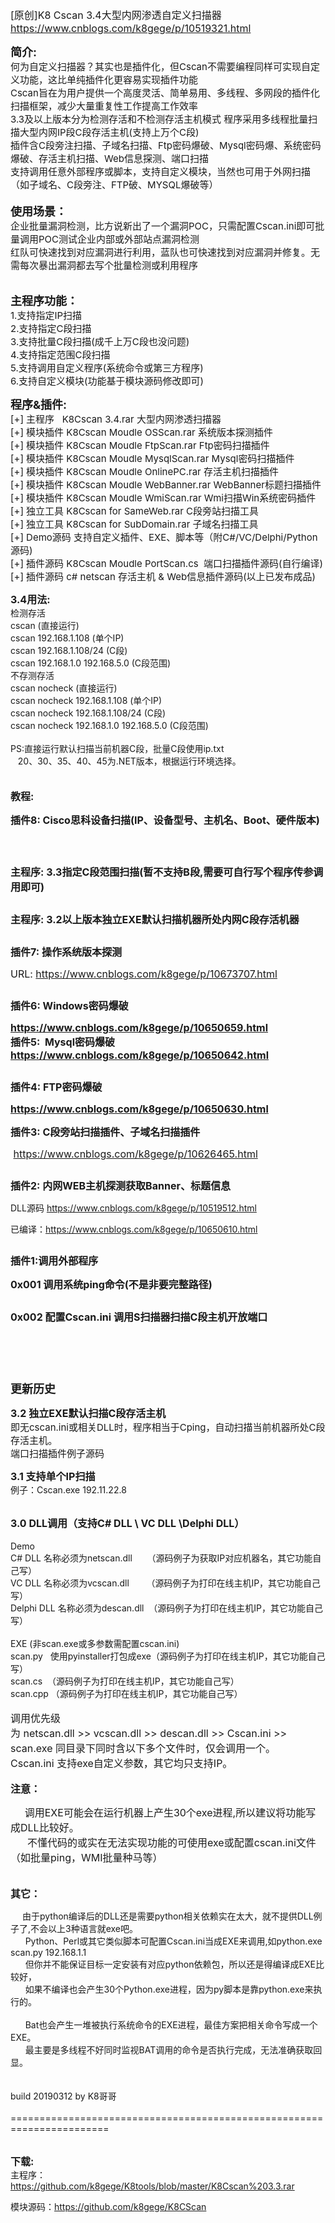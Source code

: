 <p><span style="font-size: 16px;">[原创]K8 Cscan 3.4大型内网渗透自定义扫描器</span><br /><span style="font-size: 16px;"><a href="https://www.cnblogs.com/k8gege/p/10519321.html" target="_blank">https://www.cnblogs.com/k8gege/p/10519321.html</a></span></p>
<p><span style="font-size: 15px;"><span class="flex-auto mb-2"><span class="text-gray-dark mr-2"><strong><span style="font-size: 18px;">简介:</span></strong><br />何为自定义扫描器？其实也是插件化，但Cscan不需要编程同样可实现自定义功能，这比单纯插件化更容易实现插件功能<br />Cscan旨在为用户提供一个高度灵活、简单易用、多线程、多网段的插件化扫描框架，减少大量重复性工作提高工作效率<br />3.3及以上版本分为检测存活和不检测存活主机模式 程序采用多线程批量扫描大型内网IP段C段存活主机(支持上万个C段)<br />插件含C段旁注扫描、子域名扫描、Ftp密码爆破、Mysql密码爆、系统密码爆破、存活主机扫描、Web信息探测、端口扫描<br />支持调用任意外部程序或脚本，支持自定义模块，当然也可用于外网扫描（如子域名、C段旁注、FTP破、MYSQL爆破等）<br /><br /><span style="font-size: 18px;"><strong>使用场景：</strong></span><br />企业批量漏洞检测，比方说新出了一个漏洞POC，只需配置Cscan.ini即可批量调用POC测试企业内部或外部站点漏洞检测<br />红队可快速找到对应漏洞进行利用，蓝队也可快速找到对应漏洞并修复。无需每次暴出漏洞都去写个批量检测或利用程序<br /><br /></span></span></span></p>
<p><span style="font-size: 18px;"><strong>主程序功能：</strong><br /><span style="font-size: 15px;"><span style="font-size: 15px;"><span style="font-size: 15px;"><span style="font-size: 15px;">1.支持指定IP扫描<br />2.支持指定C段扫描<br />3.支持批量C段扫描(成千上万C段也没问题)<br />4.支持指定范围C段扫描<br />5.支持调用自定义程序(系统命令或第三方程序)<br />6.支持自定义模块(功能基于模块源码修改即可)</span></span></span></span></span></p>
<p><span style="font-size: 18px;"><strong>程序&amp;插件:</strong></span><br /><span style="font-size: 15px;">[+] 主程序&nbsp;&nbsp; K8Cscan 3.4.rar 大型内网渗透扫描器<br />[+] 模块插件 K8Cscan Moudle OSScan.rar 系统版本探测插件<br />[+] 模块插件 K8Cscan Moudle FtpScan.rar Ftp密码扫描插件<br />[+] 模块插件 K8Cscan Moudle MysqlScan.rar Mysql密码扫描插件<br />[+] 模块插件 K8Cscan Moudle OnlinePC.rar 存活主机扫描插件<br />[+] 模块插件 K8Cscan Moudle WebBanner.rar WebBanner标题扫描插件<br />[+] 模块插件 K8Cscan Moudle WmiScan.rar Wmi扫描Win系统密码插件<br />[+] 独立工具 K8Cscan for SameWeb.rar C段旁站扫描工具<br />[+] 独立工具 K8Cscan for SubDomain.rar 子域名扫描工具<br />[+] Demo源码 支持自定义插件、EXE、脚本等（附C#/VC/Delphi/Python源码)<br />[+] 插件源码 K8Cscan Moudle PortScan.cs&nbsp; 端口扫描插件源码(自行编译)<br />[+] 插件源码 c# netscan 存活主机 &amp; Web信息插件源码(以上已发布成品)</span></p>
<p><span style="font-size: 16px;"><strong>3.4用法:</strong></span><br />检测存活<br />cscan (直接运行)<br />cscan 192.168.1.108 (单个IP)<br />cscan 192.168.1.108/24 (C段)<br />cscan 192.168.1.0 192.168.5.0 (C段范围)<br />不存测存活<br />cscan nocheck (直接运行)<br />cscan nocheck 192.168.1.108 (单个IP)<br />cscan nocheck 192.168.1.108/24 (C段)<br />cscan nocheck 192.168.1.0 192.168.5.0 (C段范围)<br /><br />PS:直接运行默认扫描当前机器C段，批量C段使用ip.txt<br />&nbsp;&nbsp; 20、30、35、40、45为.NET版本，根据运行环境选择。<br /><br /><br /><strong><span style="font-size: 16px;">教程:</span></strong></p>
<p><strong><span style="font-size: 16px;"><span style="font-size: 16px;"><strong>插件8: Cisco思科设备扫描(IP、设备型号、主机名、Boot、硬件版本)</strong></span></span></strong></p>
<p><strong><span style="font-size: 16px;"><span style="font-size: 16px;"><strong><img src="https://img2018.cnblogs.com/blog/1463611/201904/1463611-20190409202556554-1537901617.png" alt="" /></strong></span></span></strong></p>
<p>&nbsp;</p>
<p><strong><span style="font-size: 16px;">主程序: 3.3指定C段范围扫描(暂不支持B段,需要可自行写个程序传参调用即可)</span></strong></p>
<p><strong><span style="font-size: 16px;"><img src="https://img2018.cnblogs.com/blog/1463611/201904/1463611-20190409200207667-129491964.png" alt="" /></span></strong></p>
<p><span style="font-size: 16px;"><strong>主程序: 3.2以上版本独立EXE默认扫描机器所处内网C段存活机器</strong></span></p>
<p><strong><span style="font-size: 15px;"><img src="https://img2018.cnblogs.com/blog/1463611/201904/1463611-20190407010530040-1494779713.png" alt="" /></span></strong></p>
<p><span style="font-size: 16px;"><strong>插件7: 操作系统版本探测</strong></span></p>
<p><span style="font-size: 16px;">URL: <a href="https://www.cnblogs.com/k8gege/p/10673707.html" target="_blank">https://www.cnblogs.com/k8gege/p/10673707.html</a></span></p>
<p><span style="font-size: 16px;"><img src="https://img2018.cnblogs.com/blog/1463611/201904/1463611-20190408214856413-1373122600.png" alt="" /></span></p>
<p><span style="font-size: 16px;"><strong>插件6: Windows密码爆破<br /></strong></span></p>
<div><span style="font-size: 16px;"><strong><a href="https://www.cnblogs.com/k8gege/p/10650659.html%20" target="_blank">https://www.cnblogs.com/k8gege/p/10650659.html </a></strong></span></div>
<div><img src="https://img2018.cnblogs.com/blog/1463611/201904/1463611-20190403183752920-1000441903.png" alt="" /></div>
<div>
<div>
<div><span style="font-size: 16px;"><strong> 插件5:&nbsp; Mysql密码爆破</strong><br /><a href="https://www.cnblogs.com/k8gege/p/10650642.html%20" target="_blank"><span style="font-size: 16px;"><strong>https://www.cnblogs.com/k8gege/p/10650642.html
</strong></span></a></span></div>
























</div>
<p><img src="https://img2018.cnblogs.com/blog/1463611/201904/1463611-20190403183709383-1787739211.png" alt="" /></p>
<p><strong><span style="font-size: 16px;">插件4: FTP密码爆破</span></strong></p>
<div><strong><span style="font-size: 16px;"><a href="https://www.cnblogs.com/k8gege/p/10650630.html%20" target="_blank">https://www.cnblogs.com/k8gege/p/10650630.html </a></span></strong></div>
<div><img src="https://img2018.cnblogs.com/blog/1463611/201904/1463611-20190403183627098-963540691.png" alt="" /></div>








</div>
<p><span style="font-size: 16px;"><strong>插件3: C段旁站扫描插件、子域名扫描插件</strong></span></p>
<p><span style="font-size: 16px;">&nbsp;<a href="https://www.cnblogs.com/k8gege/p/10626465.html" target="_blank">https://www.cnblogs.com/k8gege/p/10626465.html</a></span></p>
<p><img src="https://img2018.cnblogs.com/blog/1463611/201903/1463611-20190330123634041-483117211.png" alt="" /></p>
<p><strong><span style="font-size: 16px;">插件2: 内网WEB主机探测获取Banner、标题信息</span></strong></p>
<p>DLL源码 <a href="https://www.cnblogs.com/k8gege/p/10519512.html" target="_blank">https://www.cnblogs.com/k8gege/p/10519512.html</a></p>
<p>已编译：<a href="https://www.cnblogs.com/k8gege/p/10650610.html" target="_blank">https://www.cnblogs.com/k8gege/p/10650610.html</a></p>
<p><img src="https://img2018.cnblogs.com/blog/1463611/201903/1463611-20190312200408983-358773201.jpg" alt="" /></p>
<p><span style="font-size: 16px;"><strong>插件1:调用外部程序</strong></span></p>
<p><span style="font-size: 16px;"><strong>0x001 调用系统ping命令(不是非要完整路径)</strong></span></p>
<p><span style="font-size: 16px;"><strong><img src="https://img2018.cnblogs.com/blog/1463611/201904/1463611-20190408220224539-1459196056.png" alt="" /></strong></span></p>
<p><span style="font-size: 16px;"><strong>0x002 配置Cscan.ini 调用S扫描器扫描C段主机开放端口</strong></span></p>
<p><img src="https://img2018.cnblogs.com/blog/1463611/201903/1463611-20190312200210710-22698312.png" alt="" /></p>
<p>&nbsp;</p>
<p>&nbsp;</p>
<p><strong><span style="font-size: 18px;">更新历史</span> </strong></p>
<p><strong><span style="font-size: 16px;">3.2 独立EXE默认扫描C段存活主机<br /></span></strong><span style="font-size: 16px;"><span style="font-size: 15px;">即无cscan.ini或相关DLL时，程序相当于Cping，自动扫描当前机器所处C段存活主机。</span></span><span style="font-size: 16px;"><br /><span style="font-size: 15px;">端口扫描插件例子源码</span></span></p>
<p><strong><span style="font-size: 16px;">3.1 支持单个IP扫描</span></strong><br />例子：Cscan.exe 192.11.22.8</p>
<p><br /><span style="font-size: 16px;"><strong>3.0 DLL调用（支持C# DLL \ VC DLL \Delphi DLL）</strong></span><br /><br />Demo<br />C# DLL 名称必须为netscan.dll &nbsp;&nbsp; &nbsp; （源码例子为获取IP对应机器名，其它功能自己写）<br />VC DLL 名称必须为vcscan.dll &nbsp;&nbsp;&nbsp; &nbsp; （源码例子为打印在线主机IP，其它功能自己写）<br />Delphi DLL 名称必须为descan.dll&nbsp; （源码例子为打印在线主机IP，其它功能自己写）<br /><br />EXE (非scan.exe或多参数需配置cscan.ini)<br />scan.py&nbsp;&nbsp; 使用pyinstaller打包成exe（源码例子为打印在线主机IP，其它功能自己写）<br />scan.cs&nbsp; （源码例子为打印在线主机IP，其它功能自己写）<br />scan.cpp （源码例子为打印在线主机IP，其它功能自己写）<br /><br /><span style="font-size: 16px;">调用优先级</span><br /><span style="font-size: 16px;">为 netscan.dll &gt;&gt; vcscan.dll &gt;&gt; descan.dll &gt;&gt; Cscan.ini &gt;&gt; scan.exe 同目录下同时含以下多个文件时，仅会调用一个。</span><br /><span style="font-size: 16px;">Cscan.ini 支持exe自定义参数，其它均只支持IP。</span><br /><br /><span style="font-size: 16px;"><strong>注意：</strong></span></p>
<p><span style="font-size: 16px;"><strong>&nbsp;&nbsp;&nbsp;&nbsp;&nbsp; </strong>调用EXE可能会在运行机器上产生30个exe进程,所以建议将功能写成DLL比较好。</span><br /><span style="font-size: 16px;">&nbsp;&nbsp; &nbsp;&nbsp; 不懂代码的或实在无法实现功能的可使用exe或配置cscan.ini文件（如批量ping，WMI批量种马等）</span><br /><br />&nbsp;&nbsp; &nbsp; &nbsp;<br /><span style="font-size: 16px;"><strong>其它：</strong></span></p>
<p><span style="font-size: 16px;"><strong>&nbsp;&nbsp;&nbsp;&nbsp; </strong></span>由于python编译后的DLL还是需要python相关依赖实在太大，就不提供DLL例子了,不会以上3种语言就exe吧。<br />&nbsp;&nbsp; &nbsp;&nbsp; Python、Perl或其它类似脚本可配置Cscan.ini当成EXE来调用,如python.exe scan.py 192.168.1.1<br />&nbsp;&nbsp; &nbsp;&nbsp; 但你并不能保证目标一定安装有对应python依赖包，所以还是得编译成EXE比较好，<br />&nbsp;&nbsp; &nbsp;&nbsp; 如果不编译也会产生30个Python.exe进程，因为py脚本是靠python.exe来执行的。<br /><br />&nbsp;&nbsp;&nbsp;&nbsp;&nbsp; Bat也会产生一堆被执行系统命令的EXE进程，最佳方案把相关命令写成一个EXE。<br />&nbsp;&nbsp; &nbsp;&nbsp; 最主要是多线程不好同时监视BAT调用的命令是否执行完成，无法准确获取回显。<br />&nbsp;&nbsp; &nbsp; &nbsp;<br />&nbsp;&nbsp; &nbsp; &nbsp;<br />build 20190312 by K8哥哥<br /><br />=======================================================================<br /><br /></p>
<p><span style="font-size: 16px;"><strong>下载:</strong></span><br />主程序：<a href="https://github.com/k8gege/K8tools/blob/master/K8Cscan%203.2.rar" target="_blank">https://github.com/k8gege/K8tools/blob/master/K8Cscan%203.3.rar</a></p>
<p>模块源码：<a href="https://github.com/k8gege/K8CScan" target="_blank">https://github.com/k8gege/K8CScan</a></p>
